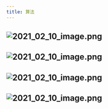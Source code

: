 ```yaml
---
title: 算法
---
```


## ![2021_02_10_image.png](https://cdn.logseq.com/%2F7aa8ab99-753a-4230-847b-43a1c3a3ef47e7f973d9-8c1e-44d3-8def-8dd40807d4322021_02_10_image.png?Expires=4766540764&Signature=UCptHEmooovTYzMwQa9gIIdvsBaz~3hgI5l4OiIN69Gw3nBwO6nSMTDj5nyu2H7zI7Pq7Xk320ZERnAhK60uN4A-ljGr-W2YexRumvR58i48H7Opyuq5pzUPIHPGFSmqfwtWtjlfM0~3OvNlD41El2P8Q4YZT~g-udllZNb3Y1YcBnIjv0j49SY8WX22WQnd3Qo10WDRHqFGIThhC8ApveLpOjEF6c8ckH28lGgMrksRYn3T4IV0fWyyZ1aoyxU01FMjb7rQpf64BAUXxLKHzpFBIbxhKZ4L8SfBskhgJBF2QV-5ktK3V8OtmgyquT-Sctzkfd1k4eLazayYUO4JTA__&Key-Pair-Id=APKAJE5CCD6X7MP6PTEA)
##
##
## ![2021_02_10_image.png](https://cdn.logseq.com/%2F7aa8ab99-753a-4230-847b-43a1c3a3ef47eb5a9705-ca4c-4a7d-97fa-bec60e36183d2021_02_10_image.png?Expires=4766540784&Signature=mfe72UaDzg3oH65WT56heZoZ82o4ouEyurm~k6577IJ7RtQwjj9tQVgBqbuwhBtrvRDkM8OAhGqppZulQCyUGCq3lS4cIGSsR14Pep8R78MMJu0EgzLk7Y93zLRgf2u96RIVakKsRGtV-mQMIGdY3mxmoUDGTLcBoYvv810GLsLzr77TtDXflKz5cxyRrqgE5rXQj2paBs-GvkACYDPjl2xP363MrCCo-xaeGbHY2weZJWUyNKScnWpA2naZSk7l5TFlRA5S6RYqXxcf0WVjK57PE8s~TpN650aHn5xjyU6o~VlJLvL73Do8R-IOd2ajbY-mXgZ7mIX~ZNLTKPONNw__&Key-Pair-Id=APKAJE5CCD6X7MP6PTEA)
##
##
## ![2021_02_10_image.png](https://cdn.logseq.com/%2F7aa8ab99-753a-4230-847b-43a1c3a3ef4786a80aee-5bc2-4080-983b-f2c42c2d94952021_02_10_image.png?Expires=4766540800&Signature=WgKTWENDyw3NbmzpM~S~ZF9oVBezx-J8itd1NL6qExpPjvoqpSuHIm5iMRwGPpfZUcaAKHuidnWvHjE6Nej9xWLpZr9vvd2j5z6BgiEoI4gRlA5mUAATPxMbyVDTx848B-isGDv8Aie62bXu3W4lVxenV1kI36z4Kc8XrW7KAwQP6skWrC~3eGRQQQ4mY1gL4Z-iSp~enu28C02yv3HPW9Z2F6eLk9zaF07xP3kEeZ8Mds6P3TbFz1RZ2mPIYedMln2l4KlLdUbXAtylzC~GE6jVcGSJaHOnZzNRFGgc9uqksGQ~ppUsE8PGPjn-yK~3OMxLS1ZhnJgBfT8aaTvMOA__&Key-Pair-Id=APKAJE5CCD6X7MP6PTEA)
##
##
## ![2021_02_10_image.png](https://cdn.logseq.com/%2F7aa8ab99-753a-4230-847b-43a1c3a3ef47f631de4f-6394-4955-a413-0b9e064854d32021_02_10_image.png?Expires=4766540812&Signature=UTuvygfXjE~GelK1SmnP4qKddJRRf26kIJhc5LXCqSyCXUNt9XlrmaHS8tkehcTw0iluQ1Z8ropX3FTFZZH4bLrDXIMycTXS2nbOao6zhlr2lrF~YW37pXJmsXlmhSgCL1cju0CiBNr1Jnk01o1Zb6Z273zx6dwUig7NZ6pJVDMV-wJSe4WJBLeyoHVG-SUq-ZJojU3oc5kISBHbjl63WmRdckZLpORXWHhczCutXJZowPB7uY5JTllzRK28tdqCaU70ef-qQ1p7KKOR-Lyyg35syktLX8ATHo55YJENUBaLRy3aUx~5KSMhdU18r5CYUT~O3Xe5~A86uOvUfSlkqA__&Key-Pair-Id=APKAJE5CCD6X7MP6PTEA)
##
##
##
##
##
##
##
##
##
##
##
##
##

